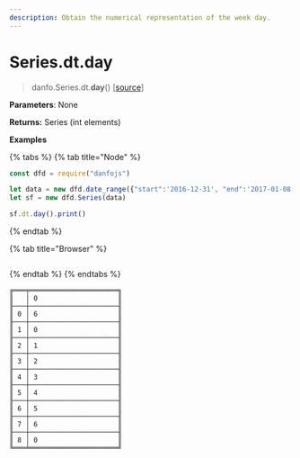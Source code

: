 ```yaml
---
description: Obtain the numerical representation of the week day.
---
```


# Series.dt.day

> danfo.Series.dt.**day**\(\)    \[[source](https://github.com/opensource9ja/danfojs/blob/master/danfojs/src/core/timeseries.js#L216)\]

**Parameters**: None

**Returns:** Series \(int elements\)

**Examples**

{% tabs %}
{% tab title="Node" %}
```javascript
const dfd = require("danfojs")

let data = new dfd.date_range({"start":'2016-12-31', "end":'2017-01-08'})
let sf = new dfd.Series(data)

sf.dt.day().print()
```
{% endtab %}

{% tab title="Browser" %}
```

```
{% endtab %}
{% endtabs %}

```text
╔═══╤══════════════════════╗
║   │ 0                    ║
╟───┼──────────────────────╢
║ 0 │ 6                    ║
╟───┼──────────────────────╢
║ 1 │ 0                    ║
╟───┼──────────────────────╢
║ 2 │ 1                    ║
╟───┼──────────────────────╢
║ 3 │ 2                    ║
╟───┼──────────────────────╢
║ 4 │ 3                    ║
╟───┼──────────────────────╢
║ 5 │ 4                    ║
╟───┼──────────────────────╢
║ 6 │ 5                    ║
╟───┼──────────────────────╢
║ 7 │ 6                    ║
╟───┼──────────────────────╢
║ 8 │ 0                    ║
╚═══╧══════════════════════╝
```

